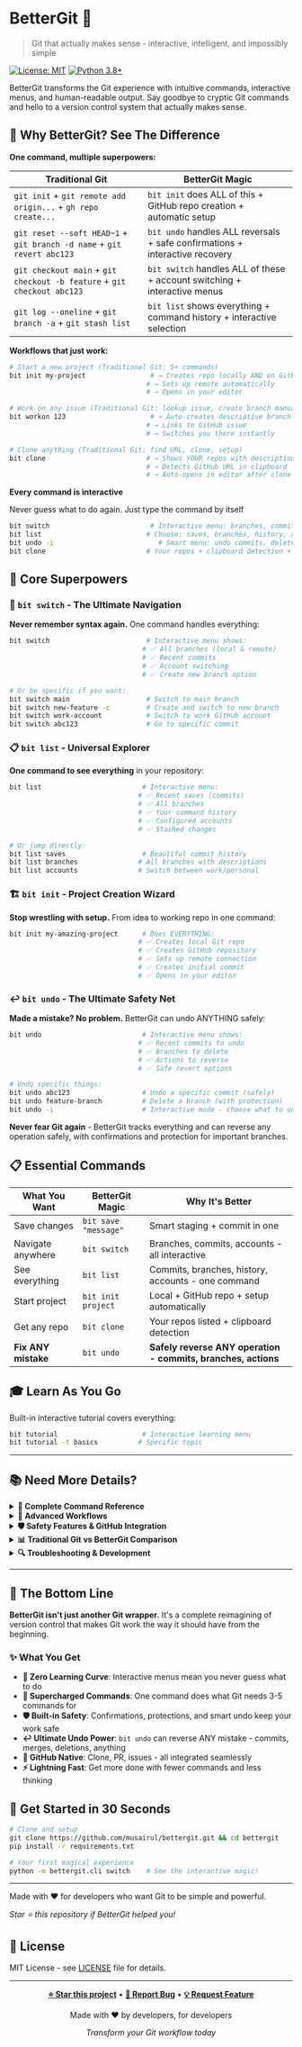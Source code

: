 # BetterGit 🚀

> Git that actually makes sense - interactive, intelligent, and impossibly simple

[![License: MIT](https://img.shields.io/badge/License-MIT-yellow.svg)](https://opensource.org/licenses/MIT)
[![Python 3.8+](https://img.shields.io/badge/python-3.8+-blue.svg)](https://www.python.org/downloads/)

BetterGit transforms the Git experience with intuitive commands, interactive menus, and human-readable output. Say goodbye to cryptic Git commands and hello to a version control system that actually makes sense.

## 🎯 Why BetterGit? See The Difference

**One command, multiple superpowers:**

| Traditional Git | BetterGit Magic |
|----------------|-----------------|
| `git init` + `git remote add origin...` + `gh repo create...` | `bit init` does ALL of this + GitHub repo creation + automatic setup |
| `git reset --soft HEAD~1` + `git branch -d name` + `git revert abc123` | `bit undo` handles ALL reversals + safe confirmations + interactive recovery |
| `git checkout main` + `git checkout -b feature` + `git checkout abc123` | `bit switch` handles ALL of these + account switching + interactive menus |
| `git log --oneline` + `git branch -a` + `git stash list` | `bit list` shows everything + command history + interactive selection |

**Workflows that just work:**

```bash
# Start a new project (Traditional Git: 5+ commands)
bit init my-project                # → Creates repo locally AND on GitHub
                                  # → Sets up remote automatically  
                                  # → Opens in your editor

# Work on any issue (Traditional Git: lookup issue, create branch manually)
bit workon 123                     # → Auto-creates descriptive branch
                                  # → Links to GitHub issue
                                  # → Switches you there instantly

# Clone anything (Traditional Git: find URL, clone, setup)
bit clone                         # → Shows YOUR repos with descriptions
                                  # → Detects GitHub URL in clipboard
                                  # → Auto-opens in editor after clone
```

**Every command is interactive** 

Never guess what to do again. Just type the command by itself

```bash
bit switch                         # Interactive menu: branches, commits, accounts
bit list                          # Choose: saves, branches, history, accounts  
bit undo -i                          # Smart menu: undo commits, delete branches, fix ANY mistake
bit clone                         # Your repos + clipboard detection + auto-setup
```

## 🎯 Core Superpowers

### 🔄 `bit switch` - The Ultimate Navigation

**Never remember syntax again.** One command handles everything:

```bash
bit switch                        # Interactive menu shows:
                                 # ✅ All branches (local & remote)
                                 # ✅ Recent commits  
                                 # ✅ Account switching
                                 # ✅ Create new branch option

# Or be specific if you want:
bit switch main                   # Switch to main branch
bit switch new-feature -c         # Create and switch to new branch
bit switch work-account           # Switch to work GitHub account
bit switch abc123                 # Go to specific commit
```

### 📋 `bit list` - Universal Explorer  

**One command to see everything** in your repository:

```bash
bit list                         # Interactive menu:
                                # ✅ Recent saves (commits)
                                # ✅ All branches
                                # ✅ Your command history
                                # ✅ Configured accounts
                                # ✅ Stashed changes

# Or jump directly:
bit list saves                   # Beautiful commit history
bit list branches               # All branches with descriptions
bit list accounts               # Switch between work/personal
```

### 🏗️ `bit init` - Project Creation Wizard

**Stop wrestling with setup.** From idea to working repo in one command:

```bash
bit init my-amazing-project      # Does EVERYTHING:
                                # ✅ Creates local Git repo
                                # ✅ Creates GitHub repository
                                # ✅ Sets up remote connection
                                # ✅ Creates initial commit
                                # ✅ Opens in your editor
```

### ↩️ `bit undo` - The Ultimate Safety Net

**Made a mistake? No problem.** BetterGit can undo ANYTHING safely:

```bash
bit undo                         # Interactive menu shows:
                                # ✅ Recent commits to undo
                                # ✅ Branches to delete
                                # ✅ Actions to reverse
                                # ✅ Safe revert options

# Undo specific things:
bit undo abc123                  # Undo a specific commit (safely)
bit undo feature-branch          # Delete a branch (with protection)
bit undo -i                      # Interactive mode - choose what to undo
```

**Never fear Git again** - BetterGit tracks everything and can reverse any operation safely, with confirmations and protection for important branches.

## 📋 Essential Commands

| What You Want | BetterGit Magic | Why It's Better |
|---------------|-----------------|-----------------|
| Save changes | `bit save "message"` | Smart staging + commit in one |
| Navigate anywhere | `bit switch` | Branches, commits, accounts - all interactive |
| See everything | `bit list` | Commits, branches, history, accounts - one command |
| Start project | `bit init project` | Local + GitHub repo + setup automatically |
| Get any repo | `bit clone` | Your repos listed + clipboard detection |
| **Fix ANY mistake** | `bit undo` | **Safely reverse ANY operation - commits, branches, actions** |

## 🎓 Learn As You Go

Built-in interactive tutorial covers everything:

```bash
bit tutorial                     # Interactive learning menu
bit tutorial -t basics          # Specific topic
```

---

## 📚 Need More Details?

<details>
<summary><strong>🎯 Complete Command Reference</strong></summary>

### Core Commands

| Command | Description | Examples |
|---------|-------------|----------|
| `bit init` | Initialize repository + GitHub | `bit init my-project` |
| `bit save` | Smart add + commit | `bit save "message"` |
| `bit switch` | Navigate everything | `bit switch`, `bit switch main`, `bit switch -c new` |
| `bit status` | Repository status | `bit status` |
| `bit list` | List everything | `bit list`, `bit list saves` |
| `bit undo` | Safe undo operations | `bit undo`, `bit undo -i` |
| `bit clone` | Smart repository cloning | `bit clone` |
| `bit push` | Push with intelligence | `bit push` |
| `bit pull` | Pull with safety | `bit pull` |

### Advanced Features

| Command | Description | Examples |
|---------|-------------|----------|
| `bit pr` | Pull request management | `bit pr create`, `bit pr list` |
| `bit workon` | Issue branch creation | `bit workon 123` |
| `bit cleanup` | Repository maintenance | `bit cleanup --dry-run` |
| `bit tutorial` | Interactive learning | `bit tutorial -t basics` |
| `bit config` | Configuration | `bit config` |

</details>

<details>
<summary><strong>🚀 Advanced Workflows</strong></summary>

### Multi-Account Development

Perfect for developers juggling work and personal projects:

```bash
# Switch between work and personal accounts
bit switch work-account
bit switch personal

# Each switch updates git config for the repository
# Credentials are stored securely per account
```

### Interactive Clone Workflow

```bash
bit clone                           # Shows smart menu with:
                                   # ✅ Auto-detected clipboard URLs
                                   # ✅ Your GitHub repositories
                                   # ✅ Auto-opens in configured editor
```

### Targeted Undo Operations

```bash
# Undo specific commits
bit undo abc123                     # Interactive options:
                                   # - Revert commit (safe, keeps history)
                                   # - Interactive rebase (rewrites history)

# Delete specific branches  
bit undo feature-branch             # Smart deletion with:
                                   # - Current branch protection
                                   # - Protected branch warnings
                                   # - Remote branch cleanup
```

### Repository Maintenance

```bash
bit cleanup                         # Interactive cleanup:
                                   # - Delete merged branches
                                   # - Prune stale remotes  
                                   # - Run garbage collection

bit cleanup --dry-run               # Preview what would be cleaned
```

</details>

<details>
<summary><strong>🛡️ Safety Features & GitHub Integration</strong></summary>

### Safety Features

BetterGit prioritizes safety without sacrificing power:

- **Confirmation prompts** for destructive operations
- **Protected branches** (main, master, develop) require extra confirmation  
- **Action history** tracks all operations for easy undo
- **Dry run modes** for preview before execution
- **Smart error messages** with suggested solutions

### GitHub Integration

#### Repository Management
```bash
bit init my-project                 # Creates local repo and offers GitHub creation
bit clone                           # Lists your repositories with descriptions
```

#### Pull Request Workflow
```bash
bit pr create -t "Fix bug"          # Create PR with title and body
bit pr list                         # List all PRs with status
bit pr checkout 42                  # Checkout PR #42 locally
```

#### Issue Workflow
```bash
bit workon 123                      # Create branch for issue #123
                                   # Auto-generates descriptive branch name
```

</details>

<details>
<summary><strong>📊 Traditional Git vs BetterGit Comparison</strong></summary>

### Before (Traditional Git)
```bash
git add .
git commit -m "message"
git checkout -b feature
git branch -d old-branch  
git log --oneline --graph
git reset --soft HEAD~1
```

### After (BetterGit)
```bash
bit save "message"                  # Replaces add + commit
bit switch feature -c               # Create and switch in one command
bit undo old-branch                 # Delete with safety checks
bit list saves                      # Human-readable history
bit undo                            # Smart undo with history
```

</details>

<details>
<summary><strong>🔍 Troubleshooting & Development</strong></summary>

### Common Issues

**Q: Command not found**
```bash
# Option 1: Run from BetterGit directory
cd path/to/bettergit
python -m bettergit.cli --help

# Option 2: Install globally
pip install -e .
bit --help
```

**Q: Git not found**
```bash
# Install Git first:
# Windows: Download from git-scm.com
# macOS: brew install git  
# Linux: sudo apt install git
```

**Q: GitHub integration not working**
```bash
# Configure your GitHub token
bit config                          # Add token to accounts section
# Or authenticate through first PR creation
bit pr create
```

### Getting Help

1. **Built-in help**: `bit --help` or `bit <command> --help`
2. **Tutorial system**: `bit tutorial` or `bit tutorial -t <topic>`
3. **Check status**: `bit status` (always start here for issues)
4. **View history**: `bit list history` (see what you did recently)
5. **Undo mistakes**: `bit undo -i` (interactive recovery)

### Contributing

1. Fork the repository
2. Create a feature branch: `bit switch feature-name -c`
3. Make your changes and test thoroughly
4. Save your changes: `bit save "Add feature description"`
5. Push and create a pull request: `bit push && bit pr create`

</details>

---

## 🌟 The Bottom Line

**BetterGit isn't just another Git wrapper.** It's a complete reimagining of version control that makes Git work the way it should have from the beginning.

### ✨ What You Get

- **🎯 Zero Learning Curve**: Interactive menus mean you never guess what to do
- **🚀 Supercharged Commands**: One command does what Git needs 3-5 commands for  
- **🛡️ Built-in Safety**: Confirmations, protections, and smart undo keep your work safe
- **↩️ Ultimate Undo Power**: `bit undo` can reverse ANY mistake - commits, merges, deletions, anything
- **🔗 GitHub Native**: Clone, PR, issues - all integrated seamlessly
- **⚡ Lightning Fast**: Get more done with fewer commands and less thinking

## 🚀 Get Started in 30 Seconds

```bash
# Clone and setup
git clone https://github.com/musairul/bettergit.git && cd bettergit
pip install -r requirements.txt

# Your first magical experience
python -m bettergit.cli switch    # See the interactive magic!
```

---

Made with ❤️ for developers who want Git to be simple and powerful.

*Star ⭐ this repository if BetterGit helped you!*

## 📜 License

MIT License - see [LICENSE](LICENSE) file for details.

---

<div align="center">

**[⭐ Star this project](https://github.com/musairul/bettergit)** • **[🐛 Report Bug](https://github.com/musairul/bettergit/issues)** • **[💡 Request Feature](https://github.com/musairul/bettergit/issues)**

Made with ❤️ by developers, for developers

*Transform your Git workflow today*

</div>
